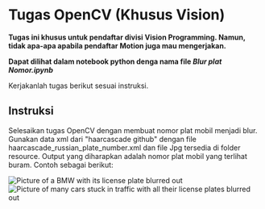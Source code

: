 # Tugas OpenCV (Khusus Vision)
**Tugas ini khusus untuk pendaftar divisi Vision Programming. Namun, tidak apa-apa apabila pendaftar Motion juga mau mengerjakan.**

**Dapat dilihat dalam notebook python denga nama file _Blur plat Nomor.ipynb_**

Kerjakanlah tugas berikut sesuai instruksi.

## Instruksi
Selesaikan tugas OpenCV dengan membuat nomor plat mobil menjadi blur. Gunakan data xml dari "haarcascade github" dengan file haarcascade_russian_plate_number.xml dan file Jpg tersedia di folder resource. Output yang diharapkan adalah nomor plat mobil yang terlihat buram. Contoh sebagai berikut:

![Picture of a BMW with its license plate blurred out](https://storage.googleapis.com/openscreenshot/j%2F4%2Fz/DkPue0z4j.png)
![Picture of many cars stuck in traffic with all their license plates blurred out](https://storage.googleapis.com/openscreenshot/a%2FH%2FQ/hOsVD-QHa.png)
